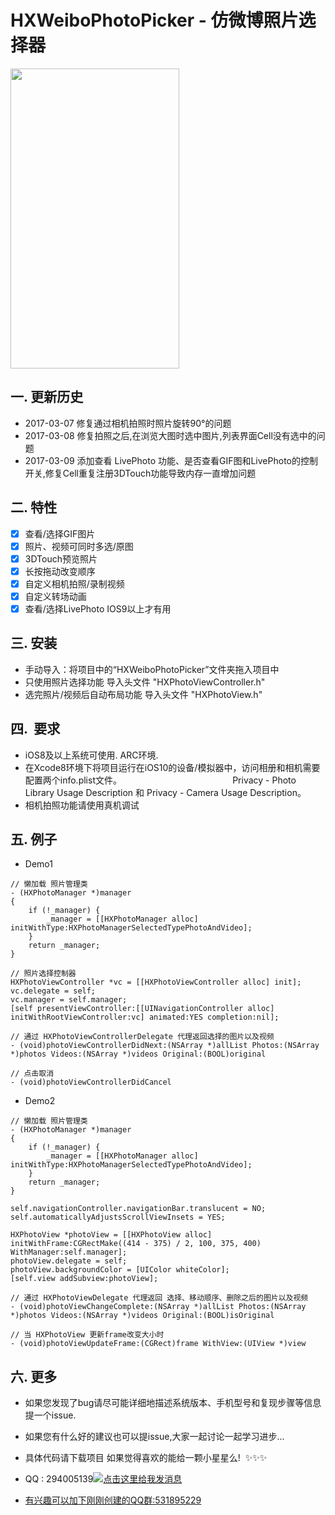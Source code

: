 # HXWeiboPhotoPicker - 仿微博照片选择器

<img src="http://wx1.sinaimg.cn/mw690/ade10dedgy1fdgf4qs610j20ku112n31.jpg" width="270" height="480"> 

## 一.  更新历史
- 2017-03-07 修复通过相机拍照时照片旋转90°的问题
- 2017-03-08 修复拍照之后,在浏览大图时选中图片,列表界面Cell没有选中的问题
- 2017-03-09 添加查看 LivePhoto 功能、是否查看GIF图和LivePhoto的控制开关,修复Cell重复注册3DTouch功能导致内存一直增加问题

## 二.  特性

- [x] 查看/选择GIF图片
- [x] 照片、视频可同时多选/原图
- [x] 3DTouch预览照片
- [x] 长按拖动改变顺序
- [x] 自定义相机拍照/录制视频
- [x] 自定义转场动画
- [x] 查看/选择LivePhoto IOS9以上才有用

## 三.  安装

- 手动导入：将项目中的“HXWeiboPhotoPicker”文件夹拖入项目中
- 只使用照片选择功能 导入头文件 "HXPhotoViewController.h"
- 选完照片/视频后自动布局功能 导入头文件 "HXPhotoView.h"

## 四.  要求

- iOS8及以上系统可使用. ARC环境.
- 在Xcode8环境下将项目运行在iOS10的设备/模拟器中，访问相册和相机需要配置两个info.plist文件。                                              Privacy - Photo Library Usage Description 和 Privacy - Camera Usage Description。
- 相机拍照功能请使用真机调试

## 五.  例子
- Demo1
```objc
// 懒加载 照片管理类
- (HXPhotoManager *)manager
{
    if (!_manager) {
        _manager = [[HXPhotoManager alloc] initWithType:HXPhotoManagerSelectedTypePhotoAndVideo];
    }
    return _manager;
}

// 照片选择控制器
HXPhotoViewController *vc = [[HXPhotoViewController alloc] init];
vc.delegate = self;
vc.manager = self.manager; 
[self presentViewController:[[UINavigationController alloc] initWithRootViewController:vc] animated:YES completion:nil];

// 通过 HXPhotoViewControllerDelegate 代理返回选择的图片以及视频
- (void)photoViewControllerDidNext:(NSArray *)allList Photos:(NSArray *)photos Videos:(NSArray *)videos Original:(BOOL)original

// 点击取消
- (void)photoViewControllerDidCancel

```
- Demo2
```objc
// 懒加载 照片管理类
- (HXPhotoManager *)manager
{
    if (!_manager) {
        _manager = [[HXPhotoManager alloc] initWithType:HXPhotoManagerSelectedTypePhotoAndVideo];
    }
    return _manager;
}

self.navigationController.navigationBar.translucent = NO;
self.automaticallyAdjustsScrollViewInsets = YES;

HXPhotoView *photoView = [[HXPhotoView alloc] initWithFrame:CGRectMake((414 - 375) / 2, 100, 375, 400) WithManager:self.manager];
photoView.delegate = self;
photoView.backgroundColor = [UIColor whiteColor];
[self.view addSubview:photoView];

// 通过 HXPhotoViewDelegate 代理返回 选择、移动顺序、删除之后的图片以及视频
- (void)photoViewChangeComplete:(NSArray *)allList Photos:(NSArray *)photos Videos:(NSArray *)videos Original:(BOOL)isOriginal

// 当 HXPhotoView 更新frame改变大小时
- (void)photoViewUpdateFrame:(CGRect)frame WithView:(UIView *)view

```
## 六.  更多 

- 如果您发现了bug请尽可能详细地描述系统版本、手机型号和复现步骤等信息 提一个issue.

- 如果您有什么好的建议也可以提issue,大家一起讨论一起学习进步...

- 具体代码请下载项目  如果觉得喜欢的能给一颗小星星么!  ✨✨✨
 
- QQ : 294005139<a target="_blank" href="http://wpa.qq.com/msgrd?v=3&uin=294005139&site=qq&menu=yes"><img border="0" src="http://wpa.qq.com/pa?p=2:294005139:52" alt="点击这里给我发消息" title="点击这里给我发消息"/></a>
  
- [有兴趣可以加下刚刚创建的QQ群:531895229](//shang.qq.com/wpa/qunwpa?idkey=ebd8d6809c83b4d6b4a18b688621cb73ded0cce092b4d1f734e071a58dd37c26) 
